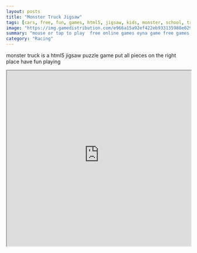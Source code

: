 ```yaml
---
layout: posts
title: "Monster Truck Jigsaw"
tags: [cars, free, fun, games, html5, jigsaw, kids, monster, school, truck, free, online, games, oyna, game, free, games, play, play, games]
image: "https://img.gamedistribution.com/e966a15a92ef422eb933135988e029f3.jpg"
summary: "mouse or tap to play  free online games oyna game free games play play games"
category: "Racing"
---
```


monster truck is a html5 jigsaw puzzle game put all pieces on the right place have fun playing

<iframe width="100%" height="480px;" src="https://html5.gamedistribution.com/e966a15a92ef422eb933135988e029f3/"></iframe>